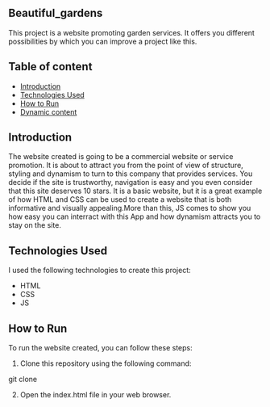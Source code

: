 ## Beautiful_gardens
This project is a website promoting garden services. It offers you different possibilities by which you can improve a project like this.

## Table of content

- [Introduction](#introduction)
- [Technologies Used](#technologies-used)
- [How to Run](#how-to-run)
- [Dynamic content](#dynamic-content)
  
## Introduction

The website created is going to be a commercial website or service promotion. 
It is about to attract you from the point of view of structure, styling and dynamism to turn to this company that provides services. You decide if the site is trustworthy, navigation is easy and you even consider that this site deserves 10 stars. It is a basic website, but it is a great example of how HTML and CSS can be used to create a website that is both informative and visually appealing.More than this, JS comes to show you how easy you can interract with this App and how dynamism attracts you to stay on the site.

## Technologies Used

I used the following technologies to create this project:

- HTML
- CSS
- JS

## How to Run

To run the website created, you can follow these steps:

1. Clone this repository using the following command:

git clone 


2. Open the index.html file in your web browser.
